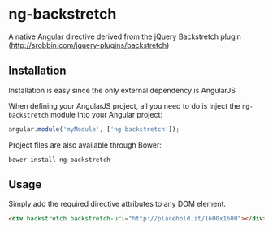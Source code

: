 # ng-backstretch

A native Angular directive derived from the jQuery Backstretch plugin (http://srobbin.com/jquery-plugins/backstretch)

## Installation

Installation is easy since the only external dependency is AngularJS

When defining your AngularJS project, all you need to do is inject the `ng-backstretch` module into your Angular project:

```javascript
angular.module('myModule', ['ng-backstretch']);
```

Project files are also available through Bower:

`bower install ng-backstretch`

## Usage
Simply add the required directive attributes to any DOM element.

```html
<div backstretch backstretch-url="http://placehold.it/1600x1600"></div>
```
